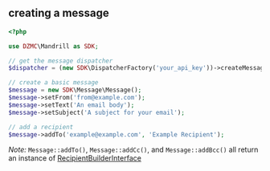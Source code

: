 ## creating a message

```php
<?php

use DZMC\Mandrill as SDK;

// get the message dispatcher
$dispatcher = (new SDK\DispatcherFactory('your_api_key'))->createMessageDispatcher();

// create a basic message
$message = new SDK\Message\Message();
$message->setFrom('from@example.com');
$message->setText('An email body');
$message->setSubject('A subject for your email');

// add a recipient
$message->addTo('example@example.com', 'Example Recipient');
```

_Note:_ `Message::addTo()`, `Message::addCc()`, and `Message::addBcc()` all return an instance of [RecipientBuilderInterface](../src/Mandrill/Message/RecipientBuilderInterface.php)

